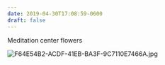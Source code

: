 ```yaml
---
date: 2019-04-30T17:08:59-0600
draft: false
---
```




Meditation center flowers

![F64E54B2-ACDF-41EB-BA3F-9C7110E7466A.jpg](http://ianwhitney.micro.blog/uploads/2019/88aaf1da71.jpg)



